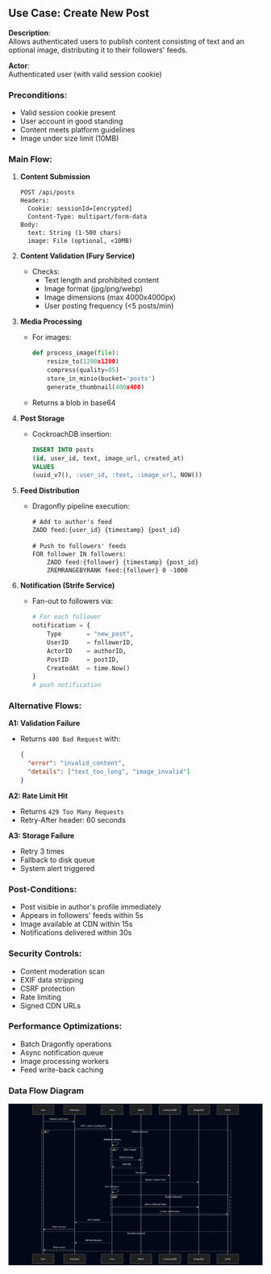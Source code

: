 ## Use Case: Create New Post

**Description**:  
Allows authenticated users to publish content consisting of text and an optional image, distributing it to their followers' feeds.

**Actor**:  
Authenticated user (with valid session cookie)

### Preconditions:
- Valid session cookie present
- User account in good standing
- Content meets platform guidelines
- Image under size limit (10MB)

### Main Flow:

1. **Content Submission**
   ```http
   POST /api/posts
   Headers:
     Cookie: sessionId=[encrypted]
     Content-Type: multipart/form-data
   Body:
     text: String (1-500 chars)
     image: File (optional, <10MB)
   ```

2. **Content Validation (Fury Service)**
   - Checks:
     - Text length and prohibited content
     - Image format (jpg/png/webp)
     - Image dimensions (max 4000x4000px)
     - User posting frequency (<5 posts/min)

3. **Media Processing**
   - For images:
     ```python
     def process_image(file):
         resize_to(1200x1200)
         compress(quality=85)
         store_in_minio(bucket='posts')
         generate_thumbnail(400x400)
     ```
   - Returns a blob in base64

4. **Post Storage**
   - CockroachDB insertion:
     ```sql
     INSERT INTO posts 
     (id, user_id, text, image_url, created_at)
     VALUES 
     (uuid_v7(), :user_id, :text, :image_url, NOW())
     ```

5. **Feed Distribution**
   - Dragonfly pipeline execution:
     ```Dragonfly
     # Add to author's feed
     ZADD feed:{user_id} {timestamp} {post_id}
     
     # Push to followers' feeds
     FOR follower IN followers:
         ZADD feed:{follower} {timestamp} {post_id}
         ZREMRANGEBYRANK feed:{follower} 0 -1000
     ```

6. **Notification (Strife Service)**
   - Fan-out to followers via:
     ```python
     # For each follower
     notification = {
         Type       = "new_post",
         UserID     = followerID,
         ActorID    = authorID,
         PostID     = postID,
         CreatedAt  = time.Now()
     }
     # push notification
     ```

### Alternative Flows:

**A1: Validation Failure**
- Returns `400 Bad Request` with:
  ```json
  {
    "error": "invalid_content",
    "details": ["text_too_long", "image_invalid"]
  }
  ```

**A2: Rate Limit Hit**
- Returns `429 Too Many Requests`
- Retry-After header: 60 seconds

**A3: Storage Failure**
- Retry 3 times
- Fallback to disk queue
- System alert triggered

### Post-Conditions:
- Post visible in author's profile immediately
- Appears in followers' feeds within 5s
- Image available at CDN within 15s
- Notifications delivered within 30s

### Security Controls:
- Content moderation scan
- EXIF data stripping
- CSRF protection
- Rate limiting
- Signed CDN URLs

### Performance Optimizations:
- Batch Dragonfly operations
- Async notification queue
- Image processing workers
- Feed write-back caching

### **Data Flow Diagram**  

![Posts](images/post.png)
